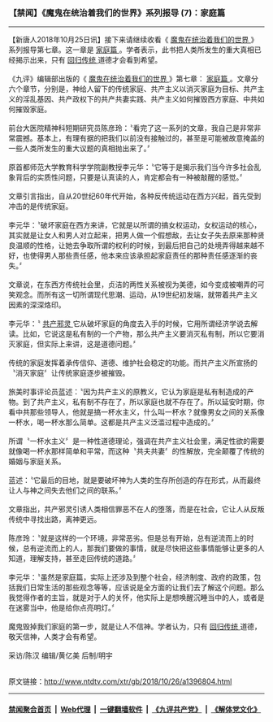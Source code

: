 ### 【禁闻】《魔鬼在统治着我们的世界》系列报导 (7)：家庭篇
------------------------

<div class="wysiwyg">
 【新唐人2018年10月25日讯】接下来请继续收看《
 <a href="http://www.ntdtv.com/xtr/gb/articlelistbytag_魔鬼在统治着我们的世界.html" target="_blank">
  魔鬼在统治着我们的世界
 </a>
 》系列报导第七章。这一章是
 <a href="http://www.ntdtv.com/xtr/gb/articlelistbytag_家庭篇.html" target="_blank">
  家庭篇
 </a>
 。学者表示，此书把人类所发生的重大真相已经揭示出来，只有
 <a href="http://www.ntdtv.com/xtr/gb/articlelistbytag_回归传统.html" target="_blank">
  回归传统
 </a>
 道德才会看到希望。
 <br/>
 <br/>
 《九评》编辑部出版的《
 <a href="http://www.ntdtv.com/xtr/gb/articlelistbytag_魔鬼在统治着我们的世界.html" target="_blank">
  魔鬼在统治着我们的世界
 </a>
 》第七章：
 <a href="http://www.ntdtv.com/xtr/gb/articlelistbytag_家庭篇.html" target="_blank">
  家庭篇
 </a>
 。文章分六个章节，分别是，神给人留下的传统家庭、共产主义以消灭家庭为目标、共产主义的淫乱基因、共产政权下的共产共妻实践、共产主义如何摧毁西方家庭、中共如何摧毁家庭。
 <br/>
 <br/>
 前台大医院精神科短期研究员陈彦玲：〝看完了这一系列的文章，我自己是非常非常震撼。基本上，有理有据的把我们以前没有接触过的，甚至是可能被故意掩盖的一些人类所发生的重大议题的真相抛出来了。〞
 <br/>
 <br/>
 原首都师范大学教育科学学院副教授李元华：〝它等于是揭示我们当今许多社会乱象背后的实质性问题，只要是认真读的人，肯定都会有一种被敲醒的感觉。〞
 <br/>
 <br/>
 文章引言指出，自从20世纪60年代开始，各种反传统运动在西方兴起，首先受到冲击的是传统家庭。
 <br/>
 <br/>
 李元华：〝破坏家庭在西方来讲，它就是以所谓的搞女权运动，女权运动的核心，其实就是让女人和男人对立起来，把男人做一个假想敌，去让女子失去原来那种贤良温顺的性格，让她去争取所谓的权利的时候，到最后把自己的处境弄得越来越不好，也使得男人那些责任感，他本来应该承担起家庭责任的那种责任感逐渐的丧失。〞
 <br/>
 <br/>
 文章说，在东西方传统社会里，贞洁的两性关系被视为美德，如今变成被嘲弄的可笑观念。而所有这一切所谓现代思潮、运动，从19世纪初发端，就带着共产主义因素的深深烙印。
 <br/>
 <br/>
 李元华：〝
 <a href="http://www.ntdtv.com/xtr/gb/articlelistbytag_共产邪灵.html" target="_blank">
  共产邪灵
 </a>
 它从破坏家庭的角度去入手的时候，它用所谓经济学说去解读。比如，它说这是私有制的一个产物，那么共产主义要消灭私有制，所以它要消灭家庭，但实际上来讲，这是道德问题。〞
 <br/>
 <br/>
 传统的家庭发挥着承传信仰、道德、维护社会稳定的功能。而共产主义所宣扬的〝消灭家庭〞让传统家庭逐步被摧毁。
 <br/>
 <br/>
 旅美时事评论员蓝述：〝因为共产主义的原教义，它认为家庭是私有制造成的产物。到了共产主义，私有制不存在了，所以家庭也就不存在了。所以延安时期，你看中共那些领导人，他就是搞一杯水主义，什么叫一杯水？就像男女之间的关系像一杯水，喝一杯水那么简单。这都是共产主义泛滥过程中造成的。〞
 <br/>
 <br/>
 所谓〝一杯水主义〞是一种性道德理论，强调在共产主义社会里，满足性欲的需要就像喝一杯水那样简单和平常，而这种〝共夫共妻〞的性解放，完全颠覆了传统的婚姻与家庭关系。
 <br/>
 <br/>
 蓝述：〝它最后的目地，就是要破坏神为人类的生存所创造的存在形式，从而最终让人与神之间失去他们之间的联系。〞
 <br/>
 <br/>
 文章指出，共产邪灵引诱人类相信罪恶不在人的堕落，而是在社会，它让人从反叛传统中寻找出路，离神更远。
 <br/>
 <br/>
 陈彦玲：〝就是这样的一个环境，非常恶劣。但是总有开始，总有逆流而上的时候，总有逆流而上的人，那我们要做的事情，就是尽快把这些事情能够让更多的人知道，理解支持，甚至走回传统的道路。〞
 <br/>
 <br/>
 李元华：〝虽然是家庭篇，实际上还涉及到整个社会，经济制度、政府的政策，包括我们日常生活的那些观念等等，应该说是全方面的让我们去了解这个问题。那么我觉得作者的主旨，就是对于人的关怀，他实际上是想唤醒沉睡当中的人，或者是在迷雾当中，他是给你点亮明灯。〞
 <br/>
 <br/>
 魔鬼毁掉我们家庭的第一步，就是让人不信神。学者认为，只有
 <a href="http://www.ntdtv.com/xtr/gb/articlelistbytag_回归传统.html" target="_blank">
  回归传统
 </a>
 道德，敬天信神，人类才会有希望。
 <br/>
 <br/>
 采访/陈汉 编辑/黄亿美 后制/明宇
</div>

<br/>原文链接：http://www.ntdtv.com/xtr/gb/2018/10/26/a1396804.html


------------------------
#### [禁闻聚合首页](https://github.com/gfw-breaker/banned-news/blob/master/README.md) &nbsp;|&nbsp; [Web代理](https://github.com/gfw-breaker/open-proxy/blob/master/README.md) &nbsp;|&nbsp; [一键翻墙软件](https://github.com/gfw-breaker/nogfw/blob/master/README.md) &nbsp;|&nbsp; [《九评共产党》](https://github.com/gfw-breaker/9ping.md/blob/master/README.md#九评之一评共产党是什么) &nbsp;|&nbsp; [《解体党文化》](https://github.com/gfw-breaker/jtdwh.md/blob/master/README.md#绪论)